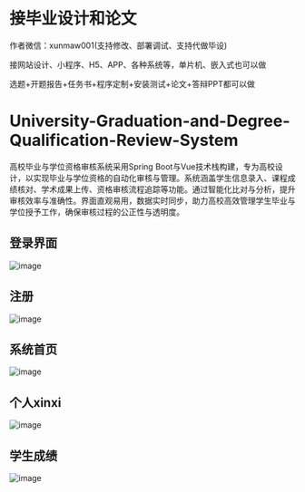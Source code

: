 # 接毕业设计和论文
作者微信：xunmaw001(支持修改、部署调试、支持代做毕设)

接网站设计、小程序、H5、APP、各种系统等，单片机、嵌入式也可以做

选题+开题报告+任务书+程序定制+安装测试+论文+答辩PPT都可以做
# University-Graduation-and-Degree-Qualification-Review-System
高校毕业与学位资格审核系统采用Spring Boot与Vue技术栈构建，专为高校设计，以实现毕业与学位资格的自动化审核与管理。系统涵盖学生信息录入、课程成绩核对、学术成果上传、资格审核流程追踪等功能。通过智能化比对与分析，提升审核效率与准确性。界面直观易用，数据实时同步，助力高校高效管理学生毕业与学位授予工作，确保审核过程的公正性与透明度。
## 登录界面
![image](https://github.com/user-attachments/assets/e239aa29-10e9-411d-9db8-0add14ee4a27)
## 注册
![image](https://github.com/user-attachments/assets/bd36ebed-dbc5-415a-b8ae-0468f7d8df59)
## 系统首页
![image](https://github.com/user-attachments/assets/6981e212-1d09-4382-98cc-38412f0e5a4f)
## 个人xinxi
![image](https://github.com/user-attachments/assets/e69e1634-d732-4dfa-8344-50fd6dbb07b6)
## 学生成绩
![image](https://github.com/user-attachments/assets/2ceae4e1-6d94-4343-8ade-25f1f87d4495)
